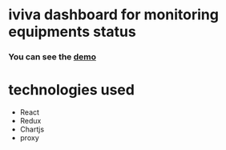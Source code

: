 # iviva dashboard for monitoring equipments status

### You can see the [demo](https://iviva-dashboard.herokuapp.com/)

# technologies used
* React
* Redux
* Chartjs
* proxy
